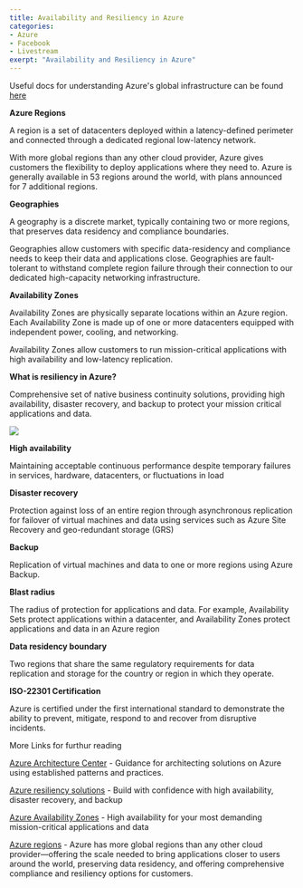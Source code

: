 ```yaml
---
title: Availability and Resiliency in Azure
categories:
- Azure
- Facebook
- Livestream
exerpt: "Availability and Resiliency in Azure"
---
```


Useful docs for understanding Azure's global infrastructure can be found [here](https://azure.microsoft.com/en-us/global-infrastructure/regions/)

**Azure Regions**

A region is a set of datacenters deployed within a latency-defined perimeter and connected through a dedicated regional low-latency network.

With more global regions than any other cloud provider, Azure gives customers the flexibility to deploy applications where they need to. Azure is generally available in 53 regions around the world, with plans announced for 7 additional regions.

**Geographies**

A geography is a discrete market, typically containing two or more regions, that preserves data residency and compliance boundaries.

Geographies allow customers with specific data-residency and compliance needs to keep their data and applications close. Geographies are fault-tolerant to withstand complete region failure through their connection to our dedicated high-capacity networking infrastructure.

**Availability Zones**

Availability Zones are physically separate locations within an Azure region. Each Availability Zone is made up of one or more datacenters equipped with independent power, cooling, and networking.

Availability Zones allow customers to run mission-critical applications with high availability and low-latency replication.

**What is resiliency in Azure?**

Comprehensive set of native business continuity solutions, providing high availability, disaster recovery, and backup to protect your mission critical applications and data.

<img src="https://azurecomcdn.azureedge.net/cvt-9b06bdcb44686a7b9dc65202fa68ee50cddd2b9f2b175c4cec5d9b350c328598/images/page/features/resiliency/availability-zones.jpg" />

**High availability**

Maintaining acceptable continuous performance despite temporary failures  in services, hardware, datacenters, or  fluctuations in load

**Disaster recovery**

Protection against loss of an entire region through asynchronous replication for failover of virtual machines and data using services such as Azure Site Recovery and geo-redundant storage (GRS)

**Backup**

Replication of virtual machines and data to  one or more regions  using Azure Backup.

**Blast radius**

The radius of protection for applications and data.  For example, Availability Sets protect applications within a datacenter, and Availability Zones protect applications and data in an Azure region

**Data residency boundary**

Two regions that share the same regulatory requirements  for data replication and storage for the country or region in  which they operate. 

**ISO-22301 Certification**

Azure is certified under the first international standard to demonstrate the ability to prevent, mitigate, respond to  and recover from  disruptive incidents.

More Links for furthur reading

[Azure Architecture Center](https://aka.ms/architecture) - Guidance for architecting solutions on Azure using established patterns and practices.

[Azure resiliency solutions](https://azure.com/resiliency) - Build with confidence with high availability, disaster recovery, and backup

[Azure Availability Zones](https://aka.ms/AvailabilityZones) - High availability for your most demanding mission-critical applications and data

[Azure regions](https://aka.ms/AzureRegions) - Azure has more global regions than any other cloud provider—offering the scale needed to bring applications closer to users around the world, preserving data residency, and offering comprehensive compliance and resiliency options for customers.
